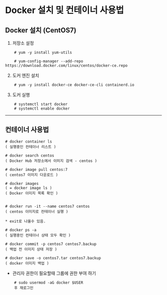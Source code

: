 # Docker 설치 및 컨테이너 사용법

## Docker 설치 (CentOS7)

1. 저장소 설정
```
    # yum -y install yum-utils

    # yum-config-manager --add-repo https://download.docker.com/linux/centos/docker-ce.repo
```
2. 도커 엔진 설치
```
    # yum -y install docker-ce docker-ce-cli containerd.io
```
3. 도커 실행
```
    # systemctl start docker
    # systemctl enable docker
```

***

## 컨테이너 사용법
```
# docker container ls
( 실행중인 컨테이너 리스트 )

# docker search centos
( Docker Hub 저장소에서 이미지 검색 - centos )

# docker image pull centos:7
( centos7 이미지 다운로드 )

# docker images
( = docker image ls )
( Docker 이미지 목록 확인 )


# docker run -it --name centos7 centos
( centos 이미지로 컨테이너 실행 )

* exit로 나올수 있음.

# docker ps -a
( 실행중인 컨테이너 상태 모두 확인 )

# docker commit -p centos7 centos7.backup
( 백업 전 이미지 상태 저장 )

# docker save -o centos7.tar centos7.backup
( docker 이미지 백업 )
```


* 관리자 권한이 필요할때 그룹에 권한 부여 하기
```
    # sudo usermod -aG docker $USER
    후 재로그인
```